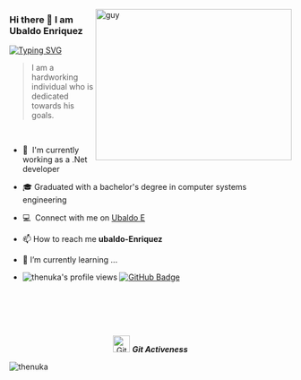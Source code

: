 
 <img align="right" height="270px" alt="guy" width="350" src="https://i.pinimg.com/originals/e4/26/70/e426702edf874b181aced1e2fa5c6cde.gif" /> </a>
 
### Hi there 👋 I am Ubaldo Enriquez

<a href="https://git.io/typing-svg"><img src="https://readme-typing-svg.herokuapp.com?font=Ubuntu&pause=1000&color=11F7BF&vCenter=true&width=435&lines=Full+Stack+Developer;JavaScrip+%7C+TypeScript+%7C+C%23" alt="Typing SVG" /></a>

> I am a hardworking individual who is dedicated towards his goals.
<br />

- 🌱 &nbsp;I'm currently working as a .Net developer
- 🎓 Graduated with a bachelor's degree in computer systems engineering
- :computer: &nbsp;Connect with me on <a href="[https://www.mozilla.com/](https://www.linkedin.com/in/ubaldo-enriquez-185364171)">Ubaldo E</a>
- 📫 How to reach me **ubaldo-Enriquez**
- 🌱 I’m currently learning ...

- 	<img src="https://komarev.com/ghpvc/?username=thenuka99&label=Profile%20views&color=brightgreen&style=plastic" alt="thenuka's profile views" /> 
	<a href="https://github.com/thenuka99?tab=followers"><img src="https://img.shields.io/github/followers/thenuka99?label=Followers&style=social" alt="GitHub Badge"></a>
<br><br><br><br>

<p align="center">
 <img src="https://media.giphy.com/media/W5eoZHPpUx9sapR0eu/giphy.gif" width="30" alt="Git"/>&nbsp;<i><b>Git Activeness</b></i>
</p>
 
<p>
 <img align="left" src="https://github-readme-stats.vercel.app/api/top-langs?username=uvvamm&langs_count=10&show_icons=true&locale=en&layout=compact&theme=chartreuse-dark" alt="thenuka" />
</p>


<br><br><br><br><br><br><br><br>
